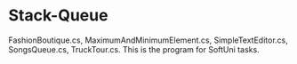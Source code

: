 # Stack-Queue
FashionBoutique.cs, 
MaximumAndMinimumElement.cs,
SimpleTextEditor.cs,
SongsQueue.cs,
TruckTour.cs. This is the program for SoftUni tasks.
